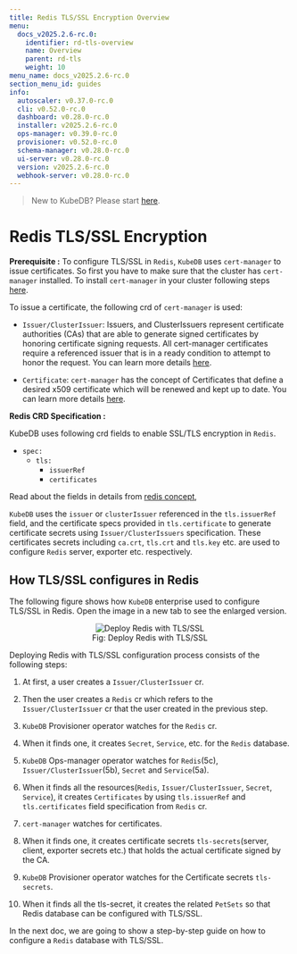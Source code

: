```yaml
---
title: Redis TLS/SSL Encryption Overview
menu:
  docs_v2025.2.6-rc.0:
    identifier: rd-tls-overview
    name: Overview
    parent: rd-tls
    weight: 10
menu_name: docs_v2025.2.6-rc.0
section_menu_id: guides
info:
  autoscaler: v0.37.0-rc.0
  cli: v0.52.0-rc.0
  dashboard: v0.28.0-rc.0
  installer: v2025.2.6-rc.0
  ops-manager: v0.39.0-rc.0
  provisioner: v0.52.0-rc.0
  schema-manager: v0.28.0-rc.0
  ui-server: v0.28.0-rc.0
  version: v2025.2.6-rc.0
  webhook-server: v0.28.0-rc.0
---
```


> New to KubeDB? Please start [here](/docs/v2025.2.6-rc.0/README).

# Redis TLS/SSL Encryption

**Prerequisite :** To configure TLS/SSL in `Redis`, `KubeDB` uses `cert-manager` to issue certificates. So first you have to make sure that the cluster has `cert-manager` installed. To install `cert-manager` in your cluster following steps [here](https://cert-manager.io/docs/installation/kubernetes/).

To issue a certificate, the following crd of `cert-manager` is used:

- `Issuer/ClusterIssuer`: Issuers, and ClusterIssuers represent certificate authorities (CAs) that are able to generate signed certificates by honoring certificate signing requests. All cert-manager certificates require a referenced issuer that is in a ready condition to attempt to honor the request. You can learn more details [here](https://cert-manager.io/docs/concepts/issuer/).

- `Certificate`: `cert-manager` has the concept of Certificates that define a desired x509 certificate which will be renewed and kept up to date. You can learn more details [here](https://cert-manager.io/docs/concepts/certificate/).

**Redis CRD Specification :**

KubeDB uses following crd fields to enable SSL/TLS encryption in `Redis`.

- `spec:`
  - `tls:`
    - `issuerRef`
    - `certificates`

Read about the fields in details from [redis concept](/docs/v2025.2.6-rc.0/guides/redis/concepts/redis),

`KubeDB` uses the `issuer` or `clusterIssuer` referenced in the `tls.issuerRef` field, and the certificate specs provided in `tls.certificate` to generate certificate secrets using `Issuer/ClusterIssuers` specification. These certificates secrets including `ca.crt`, `tls.crt` and `tls.key` etc. are used to configure `Redis` server, exporter etc. respectively.

## How TLS/SSL configures in Redis

The following figure shows how `KubeDB` enterprise used to configure TLS/SSL in Redis. Open the image in a new tab to see the enlarged version.

<figure align="center">
<img alt="Deploy Redis with TLS/SSL" src="/docs/v2025.2.6-rc.0/images/day-2-operation/redis/rd-tls.svg">
<figcaption align="center">Fig: Deploy Redis with TLS/SSL</figcaption>
</figure>

Deploying Redis with TLS/SSL configuration process consists of the following steps:

1. At first, a user creates a `Issuer/ClusterIssuer` cr.

2. Then the user creates a `Redis` cr which refers to the `Issuer/ClusterIssuer` cr that the user created in the previous step.

3. `KubeDB` Provisioner  operator watches for the `Redis` cr.

4. When it finds one, it creates `Secret`, `Service`, etc. for the `Redis` database.

5. `KubeDB` Ops-manager operator watches for `Redis`(5c), `Issuer/ClusterIssuer`(5b), `Secret` and `Service`(5a).

6. When it finds all the resources(`Redis`, `Issuer/ClusterIssuer`, `Secret`, `Service`), it creates `Certificates` by using `tls.issuerRef` and `tls.certificates` field specification from `Redis` cr.

7. `cert-manager` watches for certificates.

8. When it finds one, it creates certificate secrets `tls-secrets`(server, client, exporter secrets etc.) that holds the actual certificate signed by the CA.

9. `KubeDB` Provisioner  operator watches for the Certificate secrets `tls-secrets`.

10. When it finds all the tls-secret, it creates the related `PetSets` so that Redis database can be configured with TLS/SSL.

In the next doc, we are going to show a step-by-step guide on how to configure a `Redis` database with TLS/SSL.